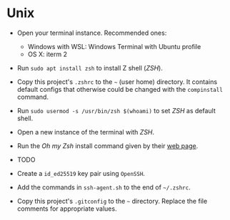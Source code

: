 # Unix

- Open your terminal instance. Recommended ones:
  - Windows with WSL: Windows Terminal with Ubuntu profile
  - OS X: iterm 2

- Run `sudo apt install zsh` to install Z shell (_ZSH_).

- Copy this project's `.zshrc` to the `~` (user home) directory. It contains default configs that otherwise could be changed with the `compinstall` command.

- Run `sudo usermod -s /usr/bin/zsh $(whoami)` to set _ZSH_ as default shell.

- Open a new instance of the terminal with _ZSH_.

- Run the _Oh my Zsh_ install command given by their [web page](https://ohmyz.sh/#install).

- TODO

- Create a `id_ed25519` key pair using `OpenSSH`.

- Add the commands in `ssh-agent.sh` to the end of `~/.zshrc`.

- Copy this project's `.gitconfig` to the `~` directory. Replace the file comments for appropriate values.
